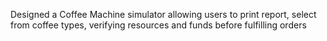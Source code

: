  Designed a Coffee Machine simulator allowing users to print report, select from coffee types, verifying resources and funds before fulfilling orders

